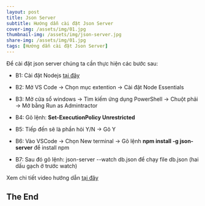 ```yaml
---
layout: post
title: Json Server
subtitle: Hướng dẫn cài đặt Json Server
cover-img: /assets/img/01.jpg
thumbnail-img: /assets/img/json-server.jpg
share-img: /assets/img/01.jpg
tags: [Hướng dẫn cài đặt Json Server]
---
```


Để cài đặt json server chúng ta cần thực hiện các bước sau:

* B1: Cài đặt Nodejs [tại đây](https://nodejs.org/en/)

* B2: Mở VS Code -> Chọn mục extention -> Cài đặt Node Essentials

* B3: Mở cửa sổ windows -> Tìm kiếm ứng dụng PowerShell -> Chuột phải -> Mở bằng Run as Admintractor

* B4: Gõ lệnh: **Set-ExecutionPolicy Unrestricted**

* B5: Tiếp đến sẽ là phần hỏi Y/N -> Gõ Y

* B6: Vào VSCode -> Chọn New terminal -> Gõ lệnh **npm install -g json-server** để install npm

* B7: Sau đó gõ lệnh: json-server --watch db.json để chạy file db.json (hai dấu gạch ở trước watch)

Xem chi tiết video hướng dẫn [tại đây](https://www.youtube.com/watch?v=Vrc6iNn609o&t=23s)

## The End
